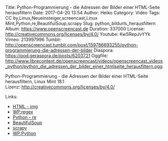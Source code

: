 Title: Python-Programmierung - die Adressen der Bilder einer HTML-Seite herausfiltern
Date: 2017-04-20 13:54
Author: Heiko
Category: Video
Tags: CC by,Linux,Neueinsteiger,screencast,Linux Mint,Python,re,BeautifulSoup,scrapy
Slug: python_bildurls_herausfiltern
Album: https://www.openscreencast.de
Duration: 337000
License: http://creativecommons.org/licenses/by/4.0/
Youtube: KwSRepJvYYk
Vimeo: 213997996
Tumblr: http://openscreencast.tumblr.com/post/159786693255/python-programmierung-die-adressen-der-bilder
Diaspora: https://pod.geraspora.de/posts/6203721
Oggfile: http://www.librecontent.de/openscreencast/videos/openscreencast_videos_python/python_die_adressen_der_bilder_einer_htmlseite_herausfiltern.ogg

Python-Programmierung - die Adressen der Bilder einer HTML-Seite
herausfiltern, Linux Mint 18.1  
Lizenz: <http://creativecommons.org/licenses/by/4.0/>

Links:

  * [HTML - img](https://wiki.selfhtml.org/wiki/HTML/Multimedia_und_Grafiken/Grafiken "Link zu selfhtml.org" )
  * [WP:regex](https://de.wikipedia.org/wiki/Regul%C3%A4rer_Ausdruck "Link zu wikipedia.org" )
  * [Python - re](https://docs.python.org/3/library/re.html "Link zu python.org" )
  * [BeautifulSoup](https://www.crummy.com/software/BeautifulSoup/ "Link zu crummy.com" )
  * [scrapy](https://scrapy.org/ "Link zu scrapy.org" )
  * [WP:Python](http://de.wikipedia.org/wiki/Python_%28Programmiersprache%29 "Link zu de.wikipedia.org" )

